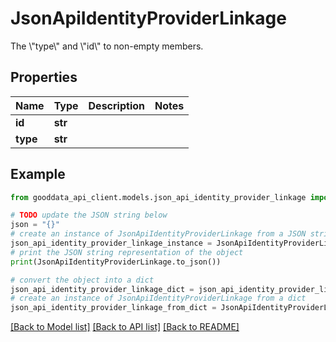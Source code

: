 # JsonApiIdentityProviderLinkage

The \\\"type\\\" and \\\"id\\\" to non-empty members.

## Properties

Name | Type | Description | Notes
------------ | ------------- | ------------- | -------------
**id** | **str** |  | 
**type** | **str** |  | 

## Example

```python
from gooddata_api_client.models.json_api_identity_provider_linkage import JsonApiIdentityProviderLinkage

# TODO update the JSON string below
json = "{}"
# create an instance of JsonApiIdentityProviderLinkage from a JSON string
json_api_identity_provider_linkage_instance = JsonApiIdentityProviderLinkage.from_json(json)
# print the JSON string representation of the object
print(JsonApiIdentityProviderLinkage.to_json())

# convert the object into a dict
json_api_identity_provider_linkage_dict = json_api_identity_provider_linkage_instance.to_dict()
# create an instance of JsonApiIdentityProviderLinkage from a dict
json_api_identity_provider_linkage_from_dict = JsonApiIdentityProviderLinkage.from_dict(json_api_identity_provider_linkage_dict)
```
[[Back to Model list]](../README.md#documentation-for-models) [[Back to API list]](../README.md#documentation-for-api-endpoints) [[Back to README]](../README.md)


